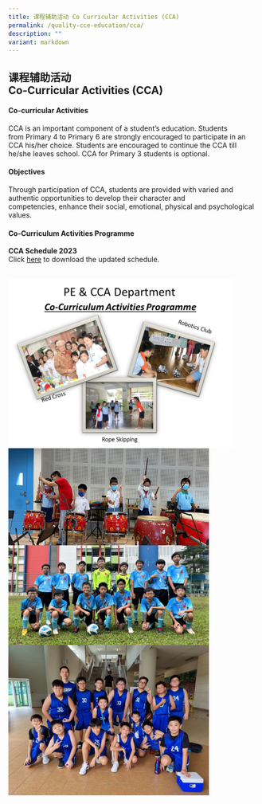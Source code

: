 ```yaml
---
title: 课程辅助活动 Co Curricular Activities (CCA)
permalink: /quality-cce-education/cca/
description: ""
variant: markdown
---
```

## 课程辅助活动 <br>Co-Curricular Activities (CCA)

#### Co-curricular Activities


CCA is an important component of a&nbsp;student’s education. Students from&nbsp;Primary 4 to Primary 6&nbsp;are strongly encouraged to participate in an CCA his/her choice.&nbsp;Students&nbsp;are encouraged to continue the CCA till he/she leaves school. CCA for Primary 3&nbsp;students is optional.

#### Objectives


Through participation of CCA, students are provided with varied and authentic opportunities to develop their character and competencies,&nbsp;enhance their social, emotional, physical and psychological values.

#### Co-Curriculum Activities Programme

 **CCA Schedule 2023** <br>
Click [here](https://for.edu.sg/hips-cca-schedule) to download the updated schedule.

<br>

<img align="center" src="/images/CCA1.png" style="width: 90%;">

<br>

<img align="center" src="/images/CCA2.png" style="width: 80%;">

<br>

<img align="center" src="/images/Football1.jpeg" style="width: 80%;">

<br>

<img src="/images/Basketball%202023.jpeg" style="width:80%;">